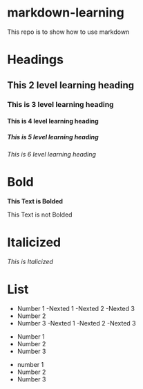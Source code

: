 # markdown-learning
This  repo is to show how to use markdown


# Headings

## This 2 level learning heading

### This is 3 level learning heading

#### This is 4 level learning heading

##### This is 5 level learning heading

###### This is 6 level learning heading


# Bold

**This Text is Bolded**

This Text is not Bolded


# Italicized 

 _This is Italicized_


 # List

 - Number 1
    -Nexted 1
    -Nexted 2
    -Nexted 3
 - Number 2
 - Number 3
     -Nexted 1
     -Nexted 2
     -Nexted 3
   

* Number 1
* Number 2
* Number 3

+ number 1
+ Number 2
+ Number 3
